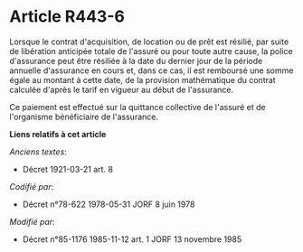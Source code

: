 # Article R443-6

Lorsque le contrat d'acquisition, de location ou de prêt est résilié, par suite de libération anticipée totale de l'assuré ou
pour toute autre cause, la police d'assurance peut être résiliée à la date du dernier jour de la période annuelle d'assurance
en cours et, dans ce cas, il est remboursé une somme égale au montant à cette date, de la provision mathématique du contrat
calculée d'après le tarif en vigueur au début de l'assurance.

Ce paiement est effectué sur la quittance collective de l'assuré et de l'organisme bénéficiaire de l'assurance.

**Liens relatifs à cet article**

_Anciens textes_:

  - Décret  1921-03-21 art. 8

_Codifié par_:

  - Décret n°78-622 1978-05-31 JORF 8 juin 1978

_Modifié par_:

  - Décret n°85-1176 1985-11-12 art. 1 JORF 13 novembre 1985
